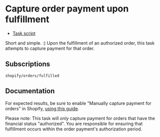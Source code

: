 # Capture order payment upon fulfillment

* [Task script](./script.liquid)

Short and simple. :) Upon the fulfillment of an authorized order, this task attempts to capture payment for that order.

## Subscriptions

```liquid
shopify/orders/fulfilled
```

## Documentation

For expected results, be sure to enable "Manually capture payment for orders" in Shopify, [using this guide](https://help.shopify.com/en/manual/payments/payment-authorization#set-up-manual-capture-of-credit-card-payments).

Please note: This task will *only* capture payment for orders that have the financial status "authorized". You are responsible for ensuring that fulfillment occurs within the order payment's authorization period.